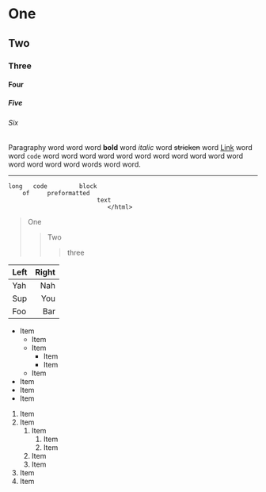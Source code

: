 # One
## Two
### Three
#### Four
##### Five
###### Six

Paragraphy word word word **bold** word _italic_ word ~~stricken~~ word [Link](#) word word `code` word word word word word word word word word word word word word word word words word word.

---


```
long   code         block
    of     preformatted
                         text
                            </html>
```


> One
>> Two
>>> three


| Left | Right |
|------|------:|
| Yah  | Nah   |
| Sup  | You   |
| Foo  | Bar   |


- Item
	- Item
	- Item
		- Item
		- Item
	- Item
- Item
- Item
- Item


1. Item
2. Item
	1. Item
		1. Item
		2. Item
	2. Item
	3. Item
3. Item
4. Item